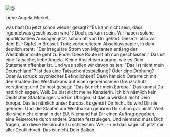 ![@](http://res.cloudinary.com/ontore/image/upload/v1457350636/2016-03-07-Merkel_vbjkli.jpg)

Liebe Angela Merkel,

was hast Du jetzt schon wieder gesagt? "Es kann nicht sein, dass irgendetwas geschlossen wird"? Doch, es kann sein. Wir haben solche apodiktischen Aussagen jetzt schon oft von Dir gehört. Diesmal also vor dem EU-Gipfel in Brüssel. Trotz vorbereitetem Abschlusspapier, in dem deutlich steht: "Der irreguläre Strom von Migranten entlang der Westbalkanroute geht zu Ende. Diese Route ist ab nun geschlossen." Das ist eine Tatsache, liebe Angela. Keine Absichtserklärung, wie es Dein Statement offenbar ist. Und was sollen wir davon halten: "Das ist nicht mein Deutschland"? Ist das eine Tatsachenfeststellung? Oder eine Drohung? Oder Ausdruck psychischer Befindlichkeit? Dann hat sich Österreich mit den Staaten des Westbalkans auf einen gemeinsamen Grenzschutz verständigt und Du hast gesagt: "Das ist nicht mein Europa." Das kannst Du natürlich sagen. Weil: Du bist nicht meine Kanzlerin. Ich bin nämlich kein Deutscher Staatsbürger. Und im Übrigen ist das ja wirklich nicht Dein Europa. Das ist nämlich unser Europa. Es gehört Dir nicht. Es wird Dir nie gehören. Und die Staaten am Westbalkan gehören Dir schon gar nicht. Weil die sind nicht einmal in der EU. Niemand hat Dir einen Auftrag gegeben, eine Reiseroute durch andere Staaten festzulegen. Und niemand muss Dich fragen, um diese Reiseroute zu schliessen. Weil - und das sage ich jetzt mir aller Deutlichkeit: Das ist nicht Dein Balkan.
